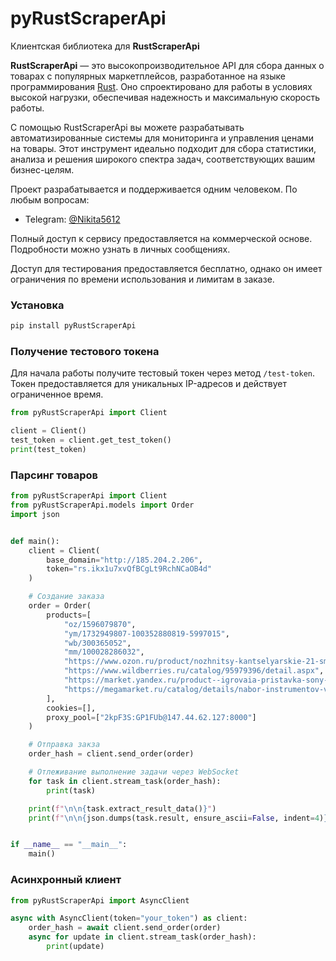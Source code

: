 # pyRustScraperApi

Клиентская библиотека для **RustScraperApi**

**RustScraperApi** — это высокопроизводительное API для сбора данных о товарах с популярных маркетплейсов, разработанное на языке программирования [Rust](https://ru.wikipedia.org/wiki/Rust_(%D1%8F%D0%B7%D1%8B%D0%BA_%D0%BF%D1%80%D0%BE%D0%B3%D1%80%D0%B0%D0%BC%D0%BC%D0%B8%D1%80%D0%BE%D0%B2%D0%B0%D0%BD%D0%B8%D1%8F)). Оно спроектировано для работы в условиях высокой нагрузки, обеспечивая надежность и максимальную скорость работы.

С помощью RustScraperApi вы можете разрабатывать автоматизированные системы для мониторинга и управления ценами на товары. Этот инструмент идеально подходит для сбора статистики, анализа и решения широкого спектра задач, соответствующих вашим бизнес-целям.

Проект разрабатывается и поддерживается одним человеком.
По любым вопросам:

- Telegram: [@Nikita5612](https://t.me/Nikita5612)

Полный доступ к сервису предоставляется на коммерческой основе. Подробности можно узнать в личных сообщениях.

Доступ для тестирования предоставляется бесплатно, однако он имеет ограничения по времени использования и лимитам в заказе.

### Установка

```bash
pip install pyRustScraperApi
```

### Получение тестового токена

Для начала работы получите тестовый токен через метод `/test-token`. Токен предоставляется для уникальных IP-адресов и действует ограниченное время.

```python
from pyRustScraperApi import Client

client = Client()
test_token = client.get_test_token()
print(test_token)
```

### Парсинг товаров

```python
from pyRustScraperApi import Client
from pyRustScraperApi.models import Order
import json


def main():
    client = Client(
        base_domain="http://185.204.2.206",
        token="rs.ikx1u7xvQfBCgLt9RchNCaOB4d"
    )

    # Создание заказа
    order = Order(
		products=[
			"oz/1596079870",
      		"ym/1732949807-100352880819-5997015",
			"wb/300365052",
			"mm/100028286032",
			"https://www.ozon.ru/product/nozhnitsy-kantselyarskie-21-sm-calligrata-nerzhaveyushchaya-stal-plastik-173091046/",
			"https://www.wildberries.ru/catalog/95979396/detail.aspx",
			"https://market.yandex.ru/product--igrovaia-pristavka-sony-playstation-5-slim-digital-edition-bez-diskovoda-1000-gb-ssd-2-geimpada-bez-igr-belyi/925519649?sku=103706885579&uniqueId=162025048",
			"https://megamarket.ru/catalog/details/nabor-instrumentov-v-keyse-108-predmetov-100065768905/"
		],
		cookies=[],
  		proxy_pool=["2kpF3S:GP1FUb@147.44.62.127:8000"]
	)

    # Отправка закза
    order_hash = client.send_order(order)

    # Отлеживание выполнение задачи через WebSocket
    for task in client.stream_task(order_hash):
        print(task)

    print(f"\n\n{task.extract_result_data()}")
    print(f"\n\n{json.dumps(task.result, ensure_ascii=False, indent=4)}")


if __name__ == "__main__":
    main()
```

### Асинхронный клиент

```python
from pyRustScraperApi import AsyncClient

async with AsyncClient(token="your_token") as client:
    order_hash = await client.send_order(order)
    async for update in client.stream_task(order_hash):
        print(update)
```
